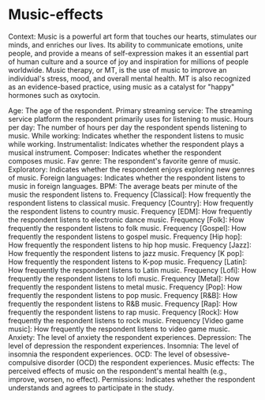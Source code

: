 # Music-effects
Context:
Music is a powerful art form that touches our hearts, stimulates our minds, and enriches our lives. Its ability to communicate emotions, unite people, and provide a means of self-expression makes it an essential part of human culture and a source of joy and inspiration for millions of people worldwide.
Music therapy, or MT, is the use of music to improve an individual's stress, mood, and overall mental health. MT is also recognized as an evidence-based practice, using music as a catalyst for "happy" hormones such as oxytocin.

Age: The age of the respondent.
Primary streaming service: The streaming service platform the respondent primarily uses for listening to music.
Hours per day: The number of hours per day the respondent spends listening to music.
While working: Indicates whether the respondent listens to music while working.
Instrumentalist: Indicates whether the respondent plays a musical instrument.
Composer: Indicates whether the respondent composes music.
Fav genre: The respondent's favorite genre of music.
Exploratory: Indicates whether the respondent enjoys exploring new genres of music.
Foreign languages: Indicates whether the respondent listens to music in foreign languages.
BPM: The average beats per minute of the music the respondent listens to.
Frequency [Classical]: How frequently the respondent listens to classical music.
Frequency [Country]: How frequently the respondent listens to country music.
Frequency [EDM]: How frequently the respondent listens to electronic dance music.
Frequency [Folk]: How frequently the respondent listens to folk music.
Frequency [Gospel]: How frequently the respondent listens to gospel music.
Frequency [Hip hop]: How frequently the respondent listens to hip hop music.
Frequency [Jazz]: How frequently the respondent listens to jazz music.
Frequency [K pop]: How frequently the respondent listens to K-pop music.
Frequency [Latin]: How frequently the respondent listens to Latin music.
Frequency [Lofi]: How frequently the respondent listens to lofi music.
Frequency [Metal]: How frequently the respondent listens to metal music.
Frequency [Pop]: How frequently the respondent listens to pop music.
Frequency [R&B]: How frequently the respondent listens to R&B music.
Frequency [Rap]: How frequently the respondent listens to rap music.
Frequency [Rock]: How frequently the respondent listens to rock music.
Frequency [Video game music]: How frequently the respondent listens to video game music.
Anxiety: The level of anxiety the respondent experiences.
Depression: The level of depression the respondent experiences.
Insomnia: The level of insomnia the respondent experiences.
OCD: The level of obsessive-compulsive disorder (OCD) the respondent experiences.
Music effects: The perceived effects of music on the respondent's mental health (e.g., improve, worsen, no effect).
Permissions: Indicates whether the respondent understands and agrees to participate in the study.
